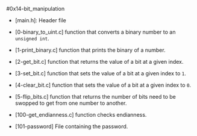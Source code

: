 #0x14-bit_manipulation
* [main.h]: Header file
* [0-binary_to_uint.c] function that converts a binary number to an `unsigned int`.
* [1-print_binary.c] function that prints the binary of a number.
* [2-get_bit.c] function that returns the value of a bit at a given index.
* [3-set_bit.c] function that sets the value of a bit at a given index to `1`.
* [4-clear_bit.c] function that sets the value of a bit at a given index to `0`.
* [5-flip_bits.c] function that returns the number of bits need to be swopped to get from one number to another.

* [100-get_endianness.c] function checks endianness.
* [101-password] File containing the password.

